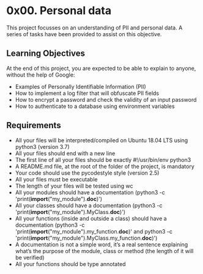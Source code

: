 # 0x00. Personal data

This project focusses on an understanding of PII and personal data. A series of tasks have been provided to assist on this objective.

## Learning Objectives

At the end of this project, you are expected to be able to explain to anyone, without the help of Google:

 - Examples of Personally Identifiable Information (PII)
 - How to implement a log filter that will obfuscate PII fields
 - How to encrypt a password and check the validity of an input password
 - How to authenticate to a database using environment variables

## Requirements

 - All your files will be interpreted/compiled on Ubuntu 18.04 LTS using python3 (version 3.7)
 - All your files should end with a new line
 - The first line of all your files should be exactly #!/usr/bin/env python3
 - A README.md file, at the root of the folder of the project, is mandatory
 - Your code should use the pycodestyle style (version 2.5)
 - All your files must be executable
 - The length of your files will be tested using wc
 - All your modules should have a documentation (python3 -c 'print(__import__("my_module").__doc__)')
 - All your classes should have a documentation (python3 -c 'print(__import__("my_module").MyClass.__doc__)')
 - All your functions (inside and outside a class) should have a documentation (python3 -c 'print(__import__("my_module").my_function.__doc__)' and python3 -c 'print(__import__("my_module").MyClass.my_function.__doc__)')
 - A documentation is not a simple word, it’s a real sentence explaining what’s the purpose of the module, class or method (the length of it will be verified)
 - All your functions should be type annotated